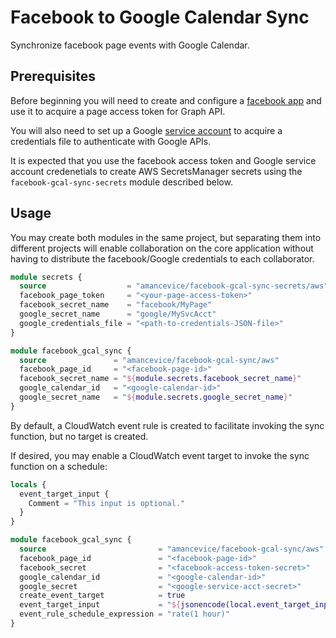 # Facebook to Google Calendar Sync

Synchronize facebook page events with Google Calendar.

## Prerequisites

Before beginning you will need to create and configure a [facebook app](https://github.com/amancevice/fest/blob/master/docs/facebook.md#facebook) and use it to acquire a page access token for Graph API.

You will also need to set up a Google [service account](https://github.com/amancevice/fest/blob/master/docs/google.md#google) to acquire a credentials file to authenticate with Google APIs.

It is expected that you use the facebook access token and Google service account credenetials to create AWS SecretsManager secrets using the `facebook-gcal-sync-secrets` module described below.

## Usage

You may create both modules in the same project, but separating them into different projects will enable collaboration on the core application without having to distribute the facebook/Google credentials to each collaborator.

```terraform
module secrets {
  source                  = "amancevice/facebook-gcal-sync-secrets/aws"
  facebook_page_token     = "<your-page-access-token>"
  facebook_secret_name    = "facebook/MyPage"
  google_secret_name      = "google/MySvcAcct"
  google_credentials_file = "<path-to-credentials-JSON-file>"
}

module facebook_gcal_sync {
  source               = "amancevice/facebook-gcal-sync/aws"
  facebook_page_id     = "<facebook-page-id>"
  facebook_secret_name = "${module.secrets.facebook_secret_name}"
  google_calendar_id   = "<google-calendar-id>"
  google_secret_name   = "${module.secrets.google_secret_name}"
}
```

By default, a CloudWatch event rule is created to facilitate invoking the sync function, but no target is created.

If desired, you may enable a CloudWatch event target to invoke the sync function on a schedule:

```terraform
locals {
  event_target_input {
    Comment = "This input is optional."
  }
}

module facebook_gcal_sync {
  source                         = "amancevice/facebook-gcal-sync/aws"
  facebook_page_id               = "<facebook-page-id>"
  facebook_secret                = "<facebook-access-token-secret>"
  google_calendar_id             = "<google-calendar-id>"
  google_secret                  = "<google-service-acct-secret>"
  create_event_target            = true
  event_target_input             = "${jsonencode(local.event_target_input)}"
  event_rule_schedule_expression = "rate(1 hour)"
}
```
